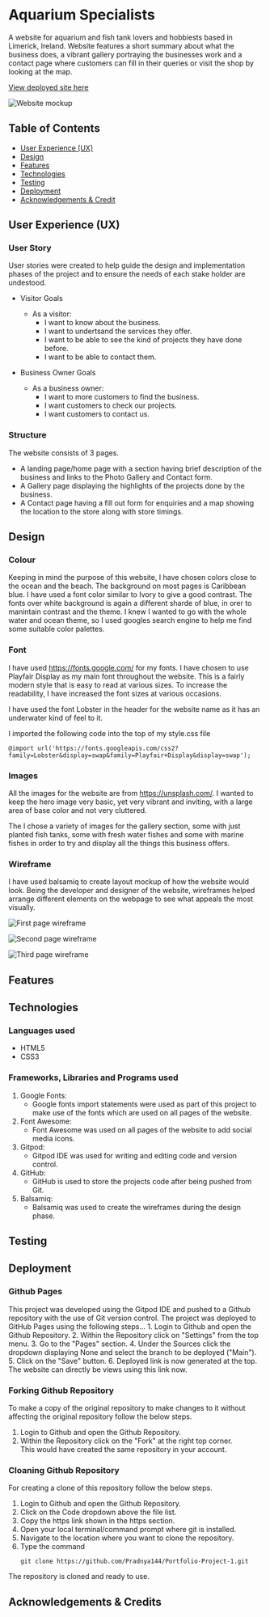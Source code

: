 
# Aquarium Specialists

A website for aquarium and fish tank lovers and hobbiests based in Limerick, Ireland. Website features a short summary about what the business does, a vibrant gallery portraying the businesses work and a contact page where customers can fill in their queries or visit the shop by looking at the map.

[View deployed site here](https://pradnya144.github.io/Portfolio-Project-1/)

![Website mockup](README-docs/mockup.JPG)


## Table of Contents

* [User Experience (UX)](#User-Experience-(UX))
* [Design](#Design)
* [Features](#Features)
* [Technologies](#technologies)
* [Testing](#Testing)
* [Deployment](#Deployment)
* [Acknowledgements & Credit](#Acknowledgements-&-Credit)


## User Experience (UX)

### User Story

User stories were created to help guide the design and implementation phases of the project and to ensure the needs of each stake holder are undestood.

* Visitor Goals

    * As a visitor:
        * I want to know about the business.
        * I want to undertsand the services they offer.
        * I want to be able to see the kind of projects they have done before.
        * I want to be able to contact them.

* Business Owner Goals

    * As a business owner:
        * I want to more customers to find the business.
        * I want customers to check our projects.
        * I want customers to contact us.
        
### Structure

The website consists of 3 pages.

* A landing page/home page with a section having brief description of the business and links to the Photo Gallery and Contact form.
* A Gallery page displaying the highlights of the projects done by the business.
* A Contact page having a fill out form for enquiries and a map showing the location to the store along with store timings.


## Design

### Colour

Keeping in mind the purpose of this website, I have chosen colors close to the ocean and the beach. The background on most pages is Caribbean blue. I have used a font color similar to Ivory to give a good contrast. The fonts over white background is again a different sharde of blue, in orer to manintain contrast and the theme.
I knew I wanted to go with the whole water and ocean theme, so I used googles search engine to help me find some suitable color palettes.

### Font

I have used https://fonts.google.com/ for my fonts. I have chosen to use Playfair Display as my main font throughout the website. This is a fairly modern style that is easy to read at various sizes. To increase the readability, I have increased the font sizes at various occasions.

I have used the font Lobster in the header for the website name as it has an underwater kind of feel to it.

I imported the following code into the top of my style.css file

````
@import url('https://fonts.googleapis.com/css2?family=Lobster&display=swap&family=Playfair+Display&display=swap');
````

### Images

All the images for the website are from https://unsplash.com/. I wanted to keep the hero image very basic, yet very vibrant and inviting, with a large area of base color and not very cluttered. 

The I chose a variety of images for the gallery section, some with just planted fish tanks, some with fresh water fishes and some with marine fishes in order to try and display all the things this business offers.

### Wireframe

I have used balsamiq to create layout mockup of how the website would look. Being the developer and designer of the website, wireframes helped arrange different elements on the webpage to see what appeals the most visually.

![First page wireframe](README-docs/first-page.png)

![Second page wireframe](README-docs/second-page.png)

![Third page wireframe](README-docs/third-page.png)


## Features

## Technologies

### Languages used

* HTML5
* CSS3

### Frameworks, Libraries and Programs used

1. Google Fonts:
    * Google fonts import statements were used as part of this project to make use of the fonts which are used on all pages of the website.
2. Font Awesome:
    * Font Awesome was used on all pages of the website to add social media icons.
3. Gitpod:
    * Gitpod IDE was used for writing and editing code and version control.
4. GitHub:
    * GitHub is used to store the projects code after being pushed from Git.
5. Balsamiq:
    * Balsamiq was used to create the wireframes during the design phase.


## Testing

## Deployment

### Github Pages

This project was developed using the Gitpod IDE and pushed to a Github repository with the use of Git version control.
The project was deployed to GitHub Pages using the following steps...
    1. Login to Github and open the Github Repository.
    2. Within the Repository click on "Settings" from the top menu.
    3. Go to the "Pages" section.
    4. Under the Sources click the dropdown displaying None and select the branch to be deployed ("Main").
    5. Click on the "Save" button.
    6. Deployed link is now generated at the top. 
The website can directly be views using this link now.

### Forking Github Repository

To make a copy of the original repository to make changes to it without affecting the original repository follow the below steps.  
1. Login to Github and open the Github Repository.    
2. Within the Repository click on the "Fork" at the right top corner.  
 This would have created the same repository in your account.  

 ### Cloaning Github Repository

 For creating a clone of this repository follow the below steps.  
1. Login to Github and open the Github Repository.  
2. Click on the Code dropdown above the file list.  
3. Copy the https link shown in the https section.  
4. Open your local terminal/command prompt where git is installed.  
5. Navigate to the location where you want to clone the repository.  
6. Type the command   
     ````
    git clone https://github.com/Pradnya144/Portfolio-Project-1.git
    ````   
The repository is cloned and ready to use.  


## Acknowledgements & Credits


